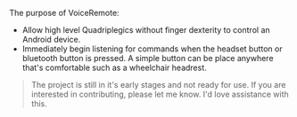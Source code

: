 The purpose of VoiceRemote:

  * Allow high level Quadriplegics without finger dexterity to control an Android device.
  * Immediately begin listening for commands when the headset button or bluetooth button is pressed. A simple button can be place anywhere that's comfortable such as a wheelchair headrest.

> The project is still in it's early stages and not ready for use.  If you are interested in contributing, please let me know.  I'd love assistance with this.